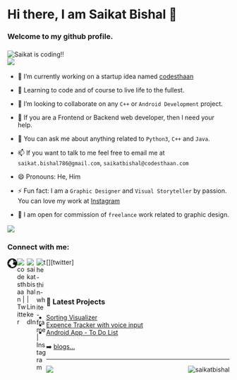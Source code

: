 # Hi there, I am Saikat Bishal 👋
### Welcome to my github profile.

<img src = "https://github.com/saikatbishal/Images-of-me/blob/master/banner-image.png" width ="500px" alt ="Saikat is coding!!" align = "middle"></img>
<br />
![](https://camo.githubusercontent.com/e95508d1d417e64aaa73df8f096ab766634ca921/68747470733a2f2f6b6f6d617265762e636f6d2f67687076632f3f757365726e616d653d7361696b617462697368616c266c6162656c3d50726f66696c652b56696577732b546f646179)



- 🔭 I’m currently working on a startup idea named [codesthaan](https://www.codesthaan.com)

- 🌱 Learning to code and of course to live life to the fullest.

- 👯 I’m looking to collaborate on any `C++` or `Android Development` project.

- 🤔 If you are a Frontend or Backend web developer, then I need your help.

- 💬 You can ask me about anything related to `Python3`, `C++` and `Java`.
      
      
- 📫 If you want to talk to me feel free to email me at `saikat.bishal786@gmail.com`, `saikatbishal@codesthaan.com`

- 😄 Pronouns:  He, Him

- ⚡ Fun fact: I am a `Graphic Designer` and `Visual Storyteller` by passion. You can love my work at [Instagram](https://www.instagram.com/the_thin_white_frame/)

- 🎁 I am open for commission of `freelance` work related to graphic design.

<img src="https://github.com/saikatbishal/Images-of-me/blob/master/hello-language.gif" align="center" style="width:50%;">
<br/>

### Connect with me:

[<img align="left" alt="saikatbishal.me" width="22px" src="https://raw.githubusercontent.com/iconic/open-iconic/master/svg/globe.svg" />][website]
[<img align="left" alt="codesthaan | Twitter" width="22px" src="https://cdn.jsdelivr.net/npm/simple-icons@v3/icons/twitter.svg" />][twitter]
[<img align="left" alt="saikat bishal | LinkedIn" width="22px" src="https://cdn.jsdelivr.net/npm/simple-icons@v3/icons/linkedin.svg" />][linkedin]
[<img align="left" alt="the-thin-white-frame | Instagram" width="22px" src="https://cdn.jsdelivr.net/npm/simple-icons@v3/icons/instagram.svg" />][instagram]

<br />
<br />

### 📕 Latest Projects

<!-- PROJECT-LIST:START -->
- [Sorting Visualizer](https://sorting-algo-saikat.herokuapp.com/)
- [Expence Tracker with voice input](https://exp-track-saikat.herokuapp.com/)
- [Android App - To Do List](https://github.com/saikatbishal/NEW-DO-IT-App)
<!-- PROJECT-LIST:END -->

➡️ [blogs...](https://codesthaan.com/blog/)

---
<img src = "https://github-readme-stats.vercel.app/api?username=saikatbishal&&show_icons=true&title_color=264067&icon_color=bb2acf&text_color=031240&bg_color=f2c6b6"></img>
<img align="right" src="https://camo.githubusercontent.com/dffc7d15f946496b2fbaa45f68bfdeb1cb0234d0/68747470733a2f2f6769746875622d726561646d652d73746174732e76657263656c2e6170702f6170692f746f702d6c616e67732f3f757365726e616d653d4d7573746166697a3034266c61796f75743d636f6d7061637426686964653d68746d6c" alt="saikatbishal" data-canonical-src="https://github-readme-stats.vercel.app/api/top-langs/?username=saikatbishal&amp;layout=compact&amp;hide=html" style="max-width:100%;">

[website]: https://https://still-taiga-23032.herokuapp.com
[instagram]: https://www.instagram.com/the_thin_white_frame/
[linkedin]: https://linkedin.com/in/saikat-bishal-analyst/
